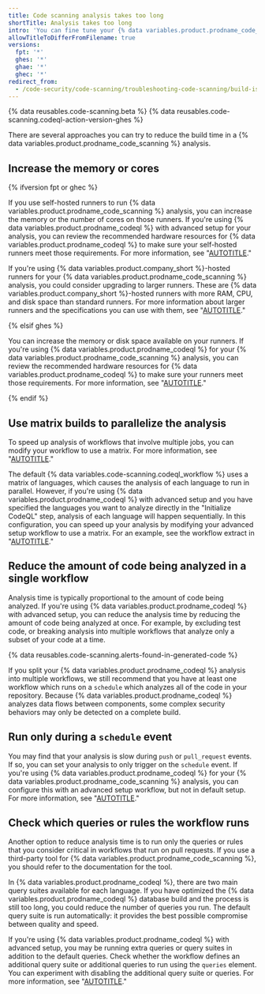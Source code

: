 ```yaml
---
title: Code scanning analysis takes too long
shortTitle: Analysis takes too long
intro: 'You can fine tune your {% data variables.product.prodname_code_scanning %} configuration to minimize analysis time.'
allowTitleToDifferFromFilename: true
versions:
  fpt: '*'
  ghes: '*'
  ghae: '*'
  ghec: '*'
redirect_from:
  - /code-security/code-scanning/troubleshooting-code-scanning/build-is-taking-too-long
---
```


{% data reusables.code-scanning.beta %}
{% data reusables.code-scanning.codeql-action-version-ghes %}

There are several approaches you can try to reduce the build time in a {% data variables.product.prodname_code_scanning %} analysis.

## Increase the memory or cores

{% ifversion fpt or ghec %}

If you use self-hosted runners to run {% data variables.product.prodname_code_scanning %} analysis, you can increase the memory or the number of cores on those runners. If you're using {% data variables.product.prodname_codeql %} with advanced setup for your analysis, you can review the recommended hardware resources for {% data variables.product.prodname_codeql %} to make sure your self-hosted runners meet those requirements. For more information, see "[AUTOTITLE](/code-security/code-scanning/creating-an-advanced-setup-for-code-scanning/recommended-hardware-resources-for-running-codeql)."

If you're using {% data variables.product.company_short %}-hosted runners for your {% data variables.product.prodname_code_scanning %} analysis, you could consider upgrading to larger runners. These are {% data variables.product.company_short %}-hosted runners with more RAM, CPU, and disk space than standard runners. For more information about larger runners and the specifications you can use with them, see "[AUTOTITLE](/actions/using-github-hosted-runners/about-larger-runners)."

{% elsif ghes %}

You can increase the memory or disk space available on your runners. If you're using {% data variables.product.prodname_codeql %} for your {% data variables.product.prodname_code_scanning %} analysis, you can review the recommended hardware resources for {% data variables.product.prodname_codeql %} to make sure your runners meet those requirements. For more information, see "[AUTOTITLE](/code-security/code-scanning/creating-an-advanced-setup-for-code-scanning/recommended-hardware-resources-for-running-codeql)."

{% endif %}

## Use matrix builds to parallelize the analysis

To speed up analysis of workflows that involve multiple jobs, you can modify your workflow to use a matrix. For more information, see "[AUTOTITLE](/actions/using-jobs/using-a-matrix-for-your-jobs)."

The default {% data variables.code-scanning.codeql_workflow %} uses a matrix of languages, which causes the analysis of each language to run in parallel. However, if you're using {% data variables.product.prodname_codeql %} with advanced setup and you have specified the languages you want to analyze directly in the "Initialize CodeQL" step, analysis of each language will happen sequentially. In this configuration, you can speed up your analysis by modifying your advanced setup workflow to use a matrix. For an example, see the workflow extract in "[AUTOTITLE](/code-security/code-scanning/troubleshooting-code-scanning/some-languages-were-not-analyzed)."

## Reduce the amount of code being analyzed in a single workflow

Analysis time is typically proportional to the amount of code being analyzed. If you're using {% data variables.product.prodname_codeql %} with advanced setup, you can reduce the analysis time by reducing the amount of code being analyzed at once. For example, by excluding test code, or breaking analysis into multiple workflows that analyze only a subset of your code at a time.

{% data reusables.code-scanning.alerts-found-in-generated-code %}

If you split your {% data variables.product.prodname_codeql %} analysis into multiple workflows, we still recommend that you have at least one workflow which runs on a `schedule` which analyzes all of the code in your repository. Because {% data variables.product.prodname_codeql %} analyzes data flows between components, some complex security behaviors may only be detected on a complete build.

## Run only during a `schedule` event

You may find that your analysis is slow during `push` or `pull_request` events. If so, you can set your analysis to only trigger on the `schedule` event. If you're using {% data variables.product.prodname_codeql %} for your {% data variables.product.prodname_code_scanning %} analysis, you can configure this with an advanced setup workflow, but not in default setup. For more information, see "[AUTOTITLE](/actions/learn-github-actions/understanding-github-actions#events)."

## Check which queries or rules the workflow runs

Another option to reduce analysis time is to run only the queries or rules that you consider critical in workflows that run on pull requests. If you use a third-party tool for {% data variables.product.prodname_code_scanning %}, you should refer to the documentation for the tool.

In {% data variables.product.prodname_codeql %}, there are two main query suites available for each language. If you have optimized the {% data variables.product.prodname_codeql %} database build and the process is still too long, you could reduce the number of queries you run. The default query suite is run automatically: it provides the best possible compromise between quality and speed.

If you're using {% data variables.product.prodname_codeql %} with advanced setup, you may be running extra queries or query suites in addition to the default queries. Check whether the workflow defines an additional query suite or additional queries to run using the `queries` element. You can experiment with disabling the additional query suite or queries. For more information, see "[AUTOTITLE](/code-security/code-scanning/creating-an-advanced-setup-for-code-scanning/customizing-your-advanced-setup-for-code-scanning#using-queries-in-ql-packs)."
